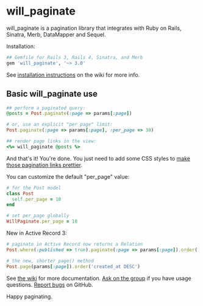 # will_paginate

will_paginate is a pagination library that integrates with Ruby on Rails, Sinatra, Merb, DataMapper and Sequel.

Installation:

``` ruby
## Gemfile for Rails 3, Rails 4, Sinatra, and Merb
gem 'will_paginate', '~> 3.0'
```

See [installation instructions][install] on the wiki for more info.


## Basic will_paginate use

``` ruby
## perform a paginated query:
@posts = Post.paginate(:page => params[:page])

# or, use an explicit "per page" limit:
Post.paginate(:page => params[:page], :per_page => 30)

## render page links in the view:
<%= will_paginate @posts %>
```

And that's it! You're done. You just need to add some CSS styles to [make those pagination links prettier][css].

You can customize the default "per_page" value:

``` ruby
# for the Post model
class Post
  self.per_page = 10
end

# set per_page globally
WillPaginate.per_page = 10
```

New in Active Record 3:

``` ruby
# paginate in Active Record now returns a Relation
Post.where(:published => true).paginate(:page => params[:page]).order('id DESC')

# the new, shorter page() method
Post.page(params[:page]).order('created_at DESC')
```

See [the wiki][wiki] for more documentation. [Ask on the group][group] if you have usage questions. [Report bugs][issues] on GitHub.

Happy paginating.


[wiki]: https://github.com/mislav/will_paginate/wiki
[install]: https://github.com/mislav/will_paginate/wiki/Installation "will_paginate installation"
[group]: http://groups.google.com/group/will_paginate "will_paginate discussion and support group"
[issues]: https://github.com/mislav/will_paginate/issues
[css]: http://mislav.uniqpath.com/will_paginate/
